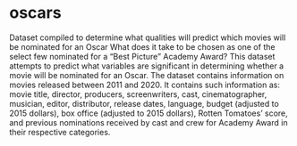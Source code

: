 # oscars
Dataset compiled to determine what qualities will predict which movies will be nominated for an Oscar
  What does it take to be chosen as one of the select few nominated for a “Best Picture” Academy Award? 
This dataset attempts to predict what variables are significant in determining whether a movie will be nominated for an Oscar. 
The dataset contains information on movies released between 2011 and 2020. 
It contains such information as: movie title, director, producers, screenwriters, cast, cinematographer, musician, editor, distributor, 
release dates, language, budget (adjusted to 2015 dollars), box office (adjusted to 2015 dollars), Rotten Tomatoes’ score, and previous nominations 
received by cast and crew for Academy Award in their respective categories. 
